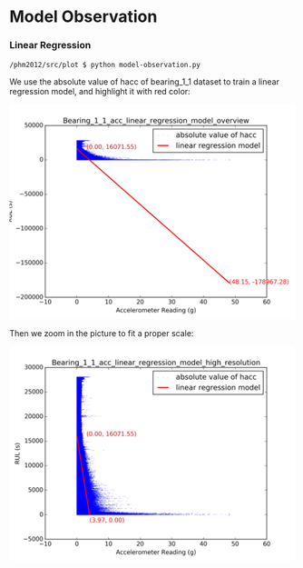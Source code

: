 # Model Observation

### Linear Regression

```
/phm2012/src/plot $ python model-observation.py
```

We use the absolute value of hacc of bearing_1_1 dataset to train a linear regression model, and highlight it with red color:

![](../phm2012/build/plots/model-observation/Bearing_1_1_acc_linear_regression_model_overview.jpg)

Then we zoom in the picture to fit a proper scale:

![](../phm2012/build/plots/model-observation/Bearing_1_1_acc_linear_regression_model_high_resolution.jpg)
